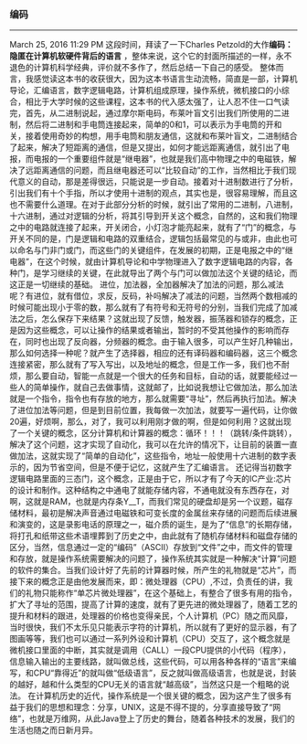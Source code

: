 ### 编码

***

March 25, 2016 11:29 PM
这段时间，拜读了一下Charles Petzold的大作**编码：隐匿在计算机软硬件背后的语言**
，整体来说，这个它的封面所描述的一样，永不退色的计算机科学经典，评价就不多作了，然后总结一下自己的感受。
整体而言，我感觉读这本书的收获很大，因为这本书语言生动流畅，简直是一部，计算机导论，汇编语言，数字逻辑电路，计算机组成原理，操作系统，微机接口的小综合，相比于大学时候的这些课程，这本书的代入感太强了，让人忍不住一口气读完，首先，从二进制说起，通过摩尔斯电码，布莱叶盲文引出我们所使用的二进制，然后将二进制和手电筒连接起来，简单的0和1，可以表示为手电筒的开和关，接着使用奇妙的构想，用手电筒和朋友通信，这就和布莱叶盲文，二进制结合了起来，解决了短距离的通信，但是又提出，如何才能远距离通信，就引出了电报，而电报的一个重要组件就是“继电器”，也就是我们高中物理之中的电磁铁，解决了远距离通信的问题，而且继电器还可以“比较自动”的工作，当然相比于我们现代意义的自动，那是差得很远，只能说是一步自动。接着对十进制数进行了分析，引出我们有十个手指，所以才使用十进制的观点，其实也是，很容易理解，而且这也不需要什么道理。在对于此部分分析的时候，就引出了常用的二进制，八进制，十六进制，通过对逻辑的分析，将其引导到开关这个概念，自然的，这和我们物理之中的电路就连接了起来，开关闭合，小灯泡才能亮起来，就有了“门”的概念，与开关不同的是，门是逻辑和电路的双重结合，逻辑包括最常见的与或非，由此也可以命名与门非门或门，而这些门的关键组件，在发展的初期，正是电报之中的“继电器”，在这个时候，就由计算机导论和中学物理进入了数字逻辑电路的内容，各种门，是学习继续的关键，在此就导出了两个与门可以做加法这个关键的结论，而这正是一切继续的基础。
进位，加法器，全加器解决了加法的问题，那么减法呢？有进位，就有借位，求反，反码，补吗解决了减法的问题，当然两个数相减的时候可能出现小于零的数，那么就有了有符号和无符号的分别，当我们完成了加减法之后，怎么保存下来结果？这就出现了反馈，触发器，振荡器和锁存的概念，正是因为这些概念，可以让操作的结果或者输出，暂时的不受其他操作的影响而存在，同时也出现了反向器，分频器的概念。由于输入很多，可以产生好几种输出，那么如何选择一种呢？就产生了选择器，相应的还有译码器和编码器，这三个概念连接紧密，那么就有了写入写出，以及地址的概念，但是工作一多，我们也不耐烦，那么要自动，智能一点就是一个很大的任务和目标，自动的话，就要能经过一些人的简单操作，就自己去做事情，这就邮了，比如说我想让它做加法，那么加法就是一个指令，指令也有存放的地方，那么就需要“寻址”，然后再执行加法。解决了进位加法等问题，但是到目前位置，我每做一次加法，就要写一遍代码，让你做20遍，好烦啊，那么，对了，我可以利用刚才做的啊，但是如何利用？这就出现了一个关键的概念，区分计算机和计算器的概念：循环！！！（跳转/条件跳转），解决了这个问题，这才实现了自动化，我可以在允许的情况下，让目前的装置一直做加法，这就实现了“简单的自动化”，这些指令，地址一般使用十六进制的数字表示的，因为节省空间，但是不便于记忆，这就产生了汇编语言。
还记得当初数字逻辑电路里面的三态门，这个概念，正是由于它，所以才有了今天的IC产业:芯片的设计和制作。这种结构之中通电了就能存储内容，不通电就没有东西存在，对啊，这就是RAM，也就是内存条Y\__T，而我们常见的硬盘却是另一个议题，磁存储材料，最初是解决声音通过电磁铁和可变长度的金属丝来存储的问题而后续进展和演变的，这是录影电话的原理之一，磁介质的诞生，是为了“信息”的长期存储，将打孔和纸带这些术语埋葬到了历史之中，由此就有了随机存储材料和磁盘存储的区分，当然，信息通过一定的“编码”（ASCII）存放到“文件”之中，而文件的管理和存放，就是操作系统需要解决的问题了，操作系统其实就是一种解决“计算”问题的软件的集合。当我们设计好了先前的计算器时候，所产生的礼物就是“芯片”，而接下来的概念正是由他发展而来，即：微处理器（CPU）,不过，负责任的讲，我们的礼物只能称作“单芯片微处理器”，在这个基础上，有整合了很多有用的指令，扩大了寻址的范围，提高了计算的速度，就有了更先进的微处理器了，随着工艺的提升和材料的跟进，处理器的价格也变得亲民，个人计算机（PC）随之而风靡，当时很快，我们不太乐见只能表示字符的计算机，所以就有了更好的显示器，有了图画等等，我们也可以通过一系列外设和计算机（CPU）交互了，这个概念就是微机接口里面的中断，其实就是调用（CALL）一段CPU提供的小代码（程序），信息输入输出的主要线路，就叫做总线，这些代码，可以用各种各样的“语言”来编写，和CPU“靠得近”的就叫做“低级语言”，反之就叫做高级语言，也就是说，封装的越好，越和什么类型的CPU无关的语言就“越高级”，当然这只是一个粗略的说法。
在计算机历史的近代，操作系统是一个很关键的概念，因为这产生了很多有益于我们的思想和理念：分享，UNIX，这是不得不提的，分享直接导致了“网络”，也就是万维网，从此Java登上了历史的舞台，随着各种技术的发展，我们的生活也随之而日新月异。